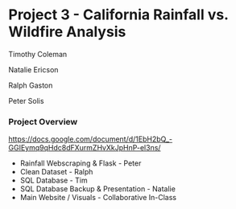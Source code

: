 # Project 3 - California Rainfall vs. Wildfire Analysis

Timothy Coleman

Natalie Ericson

Ralph Gaston

Peter Solis

### Project Overview
https://docs.google.com/document/d/1EbH2bQ_-GGIEymq9qHdc8dFXurmZHvXkJpHnP-el3ns/

- Rainfall Webscraping & Flask - Peter
- Clean Dataset - Ralph
- SQL Database - Tim
- SQL Database Backup & Presentation - Natalie
- Main Website / Visuals - Collaborative In-Class
